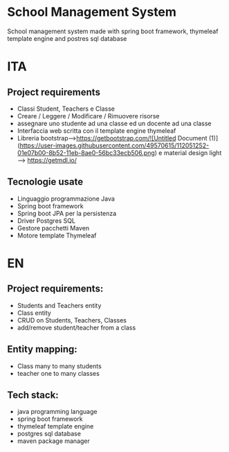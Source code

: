 # School Management System
School management system made with spring boot framework, thymeleaf template engine and postres sql database
# ITA
## Project requirements
  - Classi Student, Teachers e Classe
  - Creare / Leggere / Modificare / Rimuovere risorse
  - assegnare uno studente ad una classe ed un docente ad una classe
  - Interfaccia web scritta con il template engine thymeleaf
  - Libreria bootstrap-->https://getbootstrap.com/![Untitled Document (1)](https://user-images.githubusercontent.com/49570615/112051252-01e07b00-8b52-11eb-8ae0-56bc33ecb506.png)
 e material design light --> https://getmdl.io/

## Tecnologie usate
  - Linguaggio programmazione Java
  - Spring boot framework
  - Spring boot JPA per la persistenza
  - Driver Postgres SQL
  - Gestore pacchetti Maven
  - Motore template Thymeleaf


# EN
## Project requirements:
  - Students and Teachers entity
  - Class entity
  - CRUD on Students, Teachers, Classes
  - add/remove student/teacher from a class

## Entity mapping:
  - Class many to many students
  - teacher one to many classes
  
## Tech stack:
  - java programming language
  -  spring boot framework
  -  thymeleaf template engine
  -  postgres sql database
  -  maven package manager
